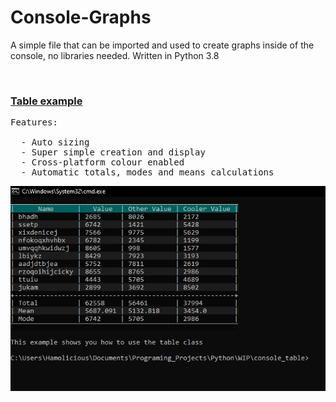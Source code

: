 # Console-Graphs
A simple file that can be imported and used to create graphs inside of the console, no libraries needed. Written in Python 3.8

<br>
<a href="https://github.com/hamolicious/Console-Graphs/blob/master/table_example.py"><h3>Table example</h3></a>
<pre>
Features:<br>
  - Auto sizing
  - Super simple creation and display
  - Cross-platform colour enabled
  - Automatic totals, modes and means calculations
</pre>
<img src="https://github.com/hamolicious/Console-Graphs/blob/master/Screenshots/table_exampe_screenshot.PNG?raw=true">






